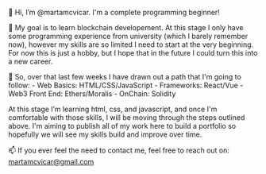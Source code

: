 👋 Hi, I’m @martamcvicar. I'm a complete programming beginner!

👀 My goal is to learn blockchain developement. At this stage I only have some programming experience from university (which I barely remember now), however my skills are so limited I need to start at the very beginning. For now this is just a hobby, but I hope that in the future I could turn this into a new career.

🌱 So, over that last few weeks I have drawn out a path that I'm going to follow: 
          - Web Basics: HTML/CSS/JavaScript
          - Frameworks: React/Vue
          - Web3 Front End: Ethers/Moralis
          - OnChain: Solidity

At this stage I’m learning html, css, and javascript, and once I'm comfortable with those skills, I will be moving through the steps outlined above. I'm aiming to publish all of my work here to build a portfolio so hopefully we will see my skills build and improve over time.

📫 If you ever feel the need to contact me, feel free to reach out on: martamcvicar@gmail.com

<!---
martamcvicar/martamcvicar is a ✨ special ✨ repository because its `README.md` (this file) appears on your GitHub profile.
You can click the Preview link to take a look at your changes.
--->
